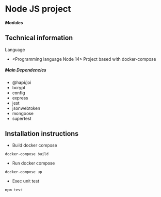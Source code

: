 # Node JS project

##### Modules

## Technical information
Language
* <Programming language Node 14>
Project based with docker-compose

##### Main Dependencies
* @hapi/joi
* bcrypt
* config
* express
* jest
* jsonwebtoken
* mongoose
* supertest

## Installation instructions

* Build docker compose
```
docker-compose build
```

* Run docker compose
```
docker-compose up
```

* Exec unit test
```
npm test
```
